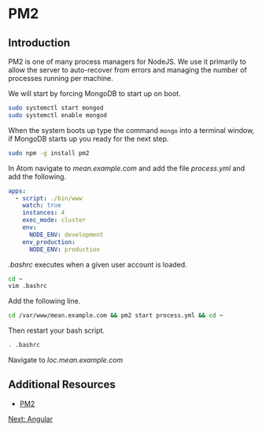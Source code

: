 # PM2

## Introduction

PM2 is one of many process managers for NodeJS. We use it primarily to allow the server to auto-recover from errors and managing the number of processes running per machine.

We will start by forcing MongoDB to start up on boot.

```sh
sudo systemctl start mongod
sudo systemctl enable mongod
```


When the system boots up type the command ```mongo``` into a terminal window, if MongoDB starts up you ready for the next step.


```sh
sudo npm -g install pm2
```

In Atom navigate to *mean.example.com* and add the file *process.yml* and add the following.
```yml
apps:
  - script: ./bin/www
    watch: true
    instances: 4
    exec_mode: cluster
    env:
      NODE_ENV: development
    env_production:
      NODE_ENV: production
```

*.bashrc* executes when a given user account is loaded.

```sh
cd ~
vim .bashrc
```

Add the following line.
```sh
cd /var/www/mean.example.com && pm2 start process.yml && cd ~
```

Then restart your bash script.
```sh
. .bashrc
```

Navigate to *loc.mean.example.com*

## Additional Resources

* [PM2](http://pm2.keymetrics.io/)

[Next: Angular](/14-Angular/README.md)
